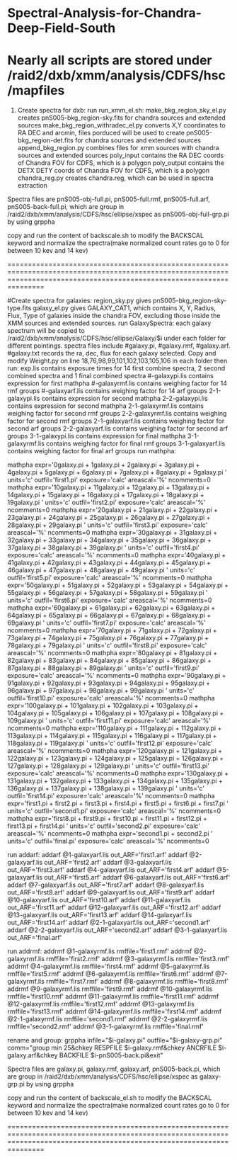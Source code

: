 # Spectral-Analysis-for-Chandra-Deep-Field-South 

Nearly all scripts are stored under /raid2/dxb/xmm/analysis/CDFS/hsc/mapfiles
===========================================================================================================================================================================
1. Create spectra for dxb:
run run_xmm_el.sh:
    make_bkg_region_sky_el.py creates pnS005-bkg_region-sky.fits for chandra sources and extended sources
    make_bkg_region_withradec_el.py converts X,Y coordinates to RA DEC and arcmin, files porduced will be used to create pnS005-bkg_region-det.fits for chandra sources and extended sources
    append_bkg_region.py combines files for xmm sources with chandra sources and extended sources
    poly_input contains the RA DEC coords of Chandra FOV for CDFS, which is a polygon
    poly_output contains the DETX DETY coords of Chandra FOV for CDFS, which is a polygon
    chandra_reg.py creates chandra.reg, which can be used in spectra extraction

Spectra files are pnS005-obj-full.pi, pnS005-full.rmf, pnS005-full.arf, pnS005-back-full.pi, which are group in /raid2/dxb/xmm/analysis/CDFS/hsc/ellipse/xspec as pnS005-obj-full-grp.pi by using grppha

copy and run the content of backscale.sh to modify the BACKSCAL keyword and normalize the spectra(make normalized count rates go to 0 for between 10 kev and 14 kev)

===========================================================================================================================================================================

#Create spectra for galaxies:
region_sky.py gives pnS005-bkg_region-sky-type.fits
galaxy_el.py gives GALAXY_CAT1, which contains X, Y, Radius, Flux, Type of galaxies inside the chandra FOV, excluding those inside the XMM sources and extended sources.
run GalaxySpectra:
    each galaxy spectrum will be copied to /raid2/dxb/xmm/analysis/CDFS/hsc/ellipse/Galaxy/$i under each folder for different pointings.
    spectra files include #galaxy.pi, #galaxy.rmf, #galaxy.arf. #galaxy.txt records the ra, dec, flux for each galaxy selected.
Copy and modify Weight.py on line 18,76,98,99,101,102,103,105,106 in each folder then run:
    exp.lis contains exposure times for 14 first combine spectra, 2 second combined spectra and 1 final combined spectra
    #-galaxypi.lis contains expression for first mathpha
    #-galaxyrmf.lis contains weighing factor for 14 rmf groups
    #-galaxyarf.lis contains weighing factor for 14 arf groups
    2-1-galaxypi.lis contains expression for second mathpha
    2-2-galaxypi.lis contains expression for second mathpha
    2-1-galaxyrmf.lis contains weighing factor for second rmf groups
    2-2-galaxyrmf.lis contains weighing factor for second rmf groups
    2-1-galaxyarf.lis contains weighing factor for second arf groups
    2-2-galaxyarf.lis contains weighing factor for second arf groups
    3-1-galaxypi.lis contains expression for final mathpha
    3-1-galaxyrmf.lis contains weighing factor for final rmf groups
    3-1-galaxyarf.lis contains weighing factor for final arf groups
run mathpha:

mathpha expr='0galaxy.pi + 1galaxy.pi + 2galaxy.pi + 3galaxy.pi + 4galaxy.pi + 5galaxy.pi + 6galaxy.pi + 7galaxy.pi + 8galaxy.pi + 9galaxy.pi  ' units='c' outfil='first1.pi' exposure='calc' areascal='%' ncomments=0
mathpha expr='10galaxy.pi + 11galaxy.pi + 12galaxy.pi + 13galaxy.pi + 14galaxy.pi + 15galaxy.pi + 16galaxy.pi + 17galaxy.pi + 18galaxy.pi + 19galaxy.pi  ' units='c' outfil='first2.pi' exposure='calc' areascal='%' ncomments=0
mathpha expr='20galaxy.pi + 21galaxy.pi + 22galaxy.pi + 23galaxy.pi + 24galaxy.pi + 25galaxy.pi + 26galaxy.pi + 27galaxy.pi + 28galaxy.pi + 29galaxy.pi  ' units='c' outfil='first3.pi' exposure='calc' areascal='%' ncomments=0
mathpha expr='30galaxy.pi + 31galaxy.pi + 32galaxy.pi + 33galaxy.pi + 34galaxy.pi + 35galaxy.pi + 36galaxy.pi + 37galaxy.pi + 38galaxy.pi + 39galaxy.pi ' units='c' outfil='first4.pi' exposure='calc' areascal='%' ncomments=0
mathpha expr='40galaxy.pi + 41galaxy.pi + 42galaxy.pi + 43galaxy.pi + 44galaxy.pi + 45galaxy.pi + 46galaxy.pi + 47galaxy.pi + 48galaxy.pi + 49galaxy.pi  ' units='c' outfil='first5.pi' exposure='calc' areascal='%' ncomments=0
mathpha expr='50galaxy.pi + 51galaxy.pi + 52galaxy.pi + 53galaxy.pi + 54galaxy.pi + 55galaxy.pi + 56galaxy.pi + 57galaxy.pi + 58galaxy.pi + 59galaxy.pi  ' units='c' outfil='first6.pi' exposure='calc' areascal='%' ncomments=0
mathpha expr='60galaxy.pi + 61galaxy.pi + 62galaxy.pi + 63galaxy.pi + 64galaxy.pi + 65galaxy.pi + 66galaxy.pi + 67galaxy.pi + 68galaxy.pi + 69galaxy.pi  ' units='c' outfil='first7.pi' exposure='calc' areascal='%' ncomments=0
mathpha expr='70galaxy.pi + 71galaxy.pi + 72galaxy.pi + 73galaxy.pi + 74galaxy.pi + 75galaxy.pi + 76galaxy.pi + 77galaxy.pi + 78galaxy.pi + 79galaxy.pi  ' units='c' outfil='first8.pi' exposure='calc' areascal='%' ncomments=0
mathpha expr='80galaxy.pi + 81galaxy.pi + 82galaxy.pi + 83galaxy.pi + 84galaxy.pi + 85galaxy.pi + 86galaxy.pi + 87galaxy.pi + 88galaxy.pi + 89galaxy.pi  ' units='c' outfil='first9.pi' exposure='calc' areascal='%' ncomments=0
mathpha expr='90galaxy.pi + 91galaxy.pi + 92galaxy.pi + 93galaxy.pi + 94galaxy.pi + 95galaxy.pi + 96galaxy.pi + 97galaxy.pi + 98galaxy.pi + 99galaxy.pi  ' units='c' outfil='first10.pi' exposure='calc' areascal='%' ncomments=0
mathpha expr='100galaxy.pi + 101galaxy.pi + 102galaxy.pi + 103galaxy.pi + 104galaxy.pi + 105galaxy.pi + 106galaxy.pi + 107galaxy.pi + 108galaxy.pi + 109galaxy.pi  ' units='c' outfil='first11.pi' exposure='calc' areascal='%' ncomments=0
mathpha expr='110galaxy.pi + 111galaxy.pi + 112galaxy.pi + 113galaxy.pi + 114galaxy.pi + 115galaxy.pi + 116galaxy.pi + 117galaxy.pi + 118galaxy.pi + 119galaxy.pi  ' units='c' outfil='first12.pi' exposure='calc' areascal='%' ncomments=0
mathpha expr='120galaxy.pi + 121galaxy.pi + 122galaxy.pi + 123galaxy.pi + 124galaxy.pi + 125galaxy.pi + 126galaxy.pi + 127galaxy.pi + 128galaxy.pi + 129galaxy.pi ' units='c' outfil='first13.pi' exposure='calc' areascal='%' ncomments=0
mathpha expr='130galaxy.pi + 131galaxy.pi + 132galaxy.pi + 133galaxy.pi + 134galaxy.pi + 135galaxy.pi + 136galaxy.pi + 137galaxy.pi + 138galaxy.pi + 139galaxy.pi ' units='c' outfil='first14.pi' exposure='calc' areascal='%' ncomments=0
mathpha expr='first1.pi + first2.pi + first3.pi + first4.pi + first5.pi + first6.pi + first7.pi  ' units='c' outfil='second1.pi' exposure='calc' areascal='%' ncomments=0
mathpha expr='first8.pi + first9.pi + first10.pi + first11.pi + first12.pi + first13.pi + first14.pi  ' units='c' outfil='second2.pi' exposure='calc' areascal='%' ncomments=0
mathpha expr='second1.pi + second2.pi  ' units='c' outfil='final.pi' exposure='calc' areascal='%' ncomments=0

run addarf:
addarf @1-galaxyarf.lis out_ARF='first1.arf'
addarf @2-galaxyarf.lis out_ARF='first2.arf'
addarf @3-galaxyarf.lis out_ARF='first3.arf'
addarf @4-galaxyarf.lis out_ARF='first4.arf'
addarf @5-galaxyarf.lis out_ARF='first5.arf'
addarf @6-galaxyarf.lis out_ARF='first6.arf'
addarf @7-galaxyarf.lis out_ARF='first7.arf'
addarf @8-galaxyarf.lis out_ARF='first8.arf'
addarf @9-galaxyarf.lis out_ARF='first9.arf'
addarf @10-galaxyarf.lis out_ARF='first10.arf'
addarf @11-galaxyarf.lis out_ARF='first11.arf'
addarf @12-galaxyarf.lis out_ARF='first12.arf'
addarf @13-galaxyarf.lis out_ARF='first13.arf'
addarf @14-galaxyarf.lis out_ARF='first14.arf'
addarf @2-1-galaxyarf.lis out_ARF='second1.arf'
addarf @2-2-galaxyarf.lis out_ARF='second2.arf'
addarf @3-1-galaxyarf.lis out_ARF='final.arf'

run addrmf:
addrmf @1-galaxyrmf.lis rmffile='first1.rmf'
addrmf @2-galaxyrmf.lis rmffile='first2.rmf'
addrmf @3-galaxyrmf.lis rmffile='first3.rmf'
addrmf @4-galaxyrmf.lis rmffile='first4.rmf'
addrmf @5-galaxyrmf.lis rmffile='first5.rmf'
addrmf @6-galaxyrmf.lis rmffile='first6.rmf'
addrmf @7-galaxyrmf.lis rmffile='first7.rmf'
addrmf @8-galaxyrmf.lis rmffile='first8.rmf'
addrmf @9-galaxyrmf.lis rmffile='first9.rmf'
addrmf @10-galaxyrmf.lis rmffile='first10.rmf'
addrmf @11-galaxyrmf.lis rmffile='first11.rmf'
addrmf @12-galaxyrmf.lis rmffile='first12.rmf'
addrmf @13-galaxyrmf.lis rmffile='first13.rmf'
addrmf @14-galaxyrmf.lis rmffile='first14.rmf'
addrmf @2-1-galaxyrmf.lis rmffile='second1.rmf'
addrmf @2-2-galaxyrmf.lis rmffile='second2.rmf'
addrmf @3-1-galaxyrmf.lis rmffile='final.rmf'

rename and group:
grppha infile="$i-galaxy.pi" outfile="$i-galaxy-grp.pi" comm="group min 25&chkey RESPFILE $i-galaxy.rmf&chkey ANCRFILE $i-galaxy.arf&chkey BACKFILE $i-pnS005-back.pi&exit"

Spectra files are galaxy.pi, galaxy.rmf, galaxy.arf, pnS005-back.pi, which are group in /raid2/dxb/xmm/analysis/CDFS/hsc/ellipse/xspec as galaxy-grp.pi by using grppha

copy and run the content of backscale_el.sh to modify the BACKSCAL keyword and normalize the spectra(make normalized count rates go to 0 for between 10 kev and 14 kev)

===========================================================================================================================================================================



    
    


    
    
    
    
    
